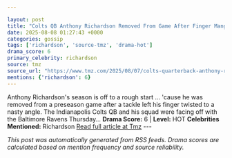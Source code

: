 ```yaml
---

layout: post
title: "Colts QB Anthony Richardson Removed From Game After Finger Mangled"
date: 2025-08-08 01:27:43 +0000
categories: gossip
tags: ['richardson', 'source-tmz', 'drama-hot']
drama_score: 6
primary_celebrity: richardson
source: tmz
source_url: "https://www.tmz.com/2025/08/07/colts-quarterback-anthony-richardsons-finger/"
mentions: {'richardson': 6}
---
```


Anthony Richardson's season is off to a rough start ... 'cause he was removed from a preseason game after a tackle left his finger twisted to a nasty angle. The Indianapolis Colts QB and his squad were facing off with the Baltimore Ravens Thursday… **Drama Score:** 6 | **Level:** HOT **Celebrities Mentioned:** Richardson [Read full article at Tmz](https://www.tmz.com/2025/08/07/colts-quarterback-anthony-richardsons-finger/) --- 

*This post was automatically generated from RSS feeds. Drama scores are calculated based on mention frequency and source reliability.*